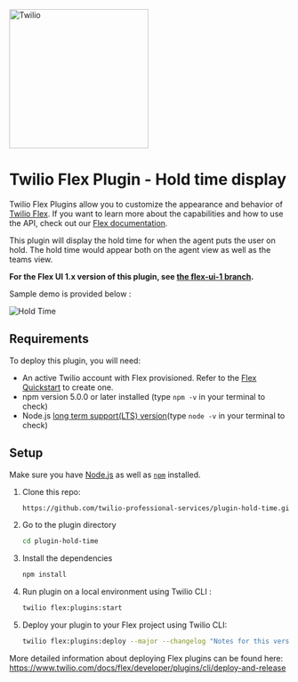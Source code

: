 <a href="https://www.twilio.com">
<img src="https://static0.twilio.com/marketing/bundles/marketing/img/logos/wordmark-red.svg" alt="Twilio" width="250" />
</a>

# Twilio Flex Plugin - Hold time display

Twilio Flex Plugins allow you to customize the appearance and behavior of [Twilio Flex](https://www.twilio.com/flex). If you want to learn more about the capabilities and how to use the API, check out our [Flex documentation](https://www.twilio.com/docs/flex).

This plugin will display the hold time for when the agent puts the user on hold. The hold time would appear both on the agent view as well as the teams view.

**For the Flex UI 1.x version of this plugin, see [the flex-ui-1 branch](https://github.com/twilio-professional-services/plugin-hold-time/tree/flex-ui-1).**

Sample demo is provided below :

![Hold Time](./resources/holdTime.gif)


## Requirements

To deploy this plugin, you will need:

- An active Twilio account with Flex provisioned. Refer to the [Flex Quickstart](https://www.twilio.com/docs/flex/quickstart/flex-basics#sign-up-for-or-sign-in-to-twilio-and-create-a-new-flex-project") to create one.
- npm version 5.0.0 or later installed (type `npm -v` in your terminal to check)
- Node.js [long term support(LTS) version](https://nodejs.org/en/about/releases/)(type `node -v` in your terminal to check)

## Setup

Make sure you have [Node.js](https://nodejs.org) as well as [`npm`](https://npmjs.com) installed.

1.  Clone this repo:

	```bash
	https://github.com/twilio-professional-services/plugin-hold-time.git
	```

2. Go to the plugin directory

	```bash
	cd plugin-hold-time
	```

3. Install the dependencies

	```bash
	npm install
	```

4. Run plugin on a local environment using Twilio CLI :

	```bash
	twilio flex:plugins:start
	```

5. Deploy your plugin to your Flex project using Twilio CLI:

	```bash
	twilio flex:plugins:deploy --major --changelog "Notes for this version" --description "Functionality of the plugin"
	```

More detailed information about deploying Flex plugins can be found here: https://www.twilio.com/docs/flex/developer/plugins/cli/deploy-and-release
